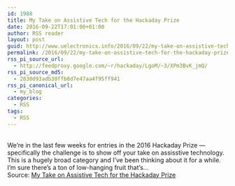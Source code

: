 ```yaml
---
id: 1988
title: My Take on Assistive Tech for the Hackaday Prize
date: 2016-09-22T17:01:00+01:00
author: RSS reader
layout: post
guid: http://www.uelectronics.info/2016/09/22/my-take-on-assistive-tech-for-the-hackaday-prize/
permalink: /2016/09/22/my-take-on-assistive-tech-for-the-hackaday-prize/
rss_pi_source_url:
  - http://feedproxy.google.com/~r/hackaday/LgoM/~3/XPm3BvK_jmQ/
rss_pi_source_md5:
  - 2830d93adb30ffb8d7e47aa4f95ff941
rss_pi_canonical_url:
  - my_blog
categories:
  - RSS
tags:
  - RSS
---
```

&#013;  
We’re in the last few weeks for entries in the 2016 Hackaday Prize — specifically the challenge is to show off your take on assisstive technology. This is a hugely broad category and I’ve been thinking about it for a while. I’m sure there’s a ton of low-hanging fruit that’s…&#013;  
Source: <a href="http://feedproxy.google.com/~r/hackaday/LgoM/~3/XPm3BvK_jmQ/" target="_blank">My Take on Assistive Tech for the Hackaday Prize</a>